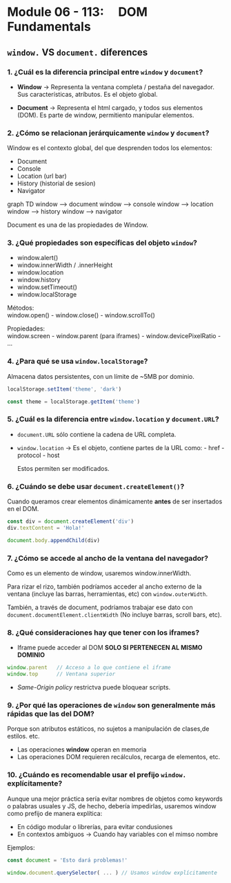 # Module 06 - 113:     DOM Fundamentals

## `window.` VS `document.` diferences



### 1. ¿Cuál es la diferencia principal entre `window` y `document`?

* **Window** -> Representa la ventana completa / pestaña del navegador. Sus características, atríbutos. Es el objeto global.


* **Document** -> Representa el html cargado, y todos sus elementos (DOM). Es parte de window, permitiento manipular elementos.




### 2. ¿Cómo se relacionan jerárquicamente `window` y `document`?

Window es el contexto global, del que desprenden todos los elementos:

- Document
- Console
- Location (url bar)
- History (historial de sesion)
- Navigator

graph TD
    window --> document
    window --> console
    window --> location
    window --> history
    window --> navigator


Document es una de las propiedades de Window.

### 3. ¿Qué propiedades son específicas del objeto `window`?

- window.alert()
- window.innerWidth / .innerHeight
- window.location
- window.history
- window.setTimeout() 
- window.localStorage

Métodos:  
 window.open() - window.close() - window.scrollTo()

Propiedades:  
  window.screen - window.parent (para iframes) - window.devicePixelRatio - ...



### 4. ¿Para qué se usa `window.localStorage`?

Almacena datos persistentes, con un límite de ~5MB por dominio.

```js
localStorage.setItem('theme', 'dark')

const theme = localStorage.getItem('theme')

```



### 5. ¿Cuál es la diferencia entre `window.location` y `document.URL`?

* `document.URL` sólo contiene la cadena de URL completa.

* `window.location` -> Es el objeto, contiene partes de la URL como:
                            - href
                            - protocol
                            - host

  Estos permiten ser modificados.





### 6. ¿Cuándo se debe usar `document.createElement()`?

Cuando queramos crear elementos dinámicamente **antes** de ser insertados en el DOM.

```js
const div = document.createElement('div')
div.textContent = 'Hola!'

document.body.appendChild(div)

```


### 7. ¿Cómo se accede al ancho de la ventana del navegador?

Como es un elemento de window, usaremos window.innerWidth.

Para rizar el rizo, también podríamos acceder al ancho externo de la ventana (incluye las barras, herramientas, etc) con `window.outerWidth`.

También, a través de document, podríamos trabajar ese dato con `document.documentElement.clientWidth` (No incluye barras, scroll bars, etc).



### 8. ¿Qué consideraciones hay que tener con los iframes?

* Iframe puede acceder al DOM **SOLO SI PERTENECEN AL MISMO DOMINIO**
```js
window.parent   // Acceso a lo que contiene el iframe
window.top      // Ventana superior
```
* *Same-Origin policy* restrictva puede bloquear scripts.


### 9. ¿Por qué las operaciones de `window` son generalmente más rápidas que las del DOM?

Porque son atributos estáticos, no sujetos a manipulación de clases,de estilos. etc.

* Las operaciones **window** operan en memoria
* Las operaciones DOM requieren recálculos, recarga de elementos, etc.

### 10. ¿Cuándo es recomendable usar el prefijo `window.` explícitamente?

Aunque una mejor práctica sería evitar nombres de objetos como keywords o palabras usuales y JS, de hecho, debería impedirlas, usaremos window como prefijo de manera explítica:

* En código modular o librerías, para evitar condusiones
* En contextos ambiguos -> Cuando hay variables con el mimso nombre

Ejemplos:
```js
const document = 'Esto dará problemas!'

window.document.querySelector( ... ) // Usamos window explícitamente
```


